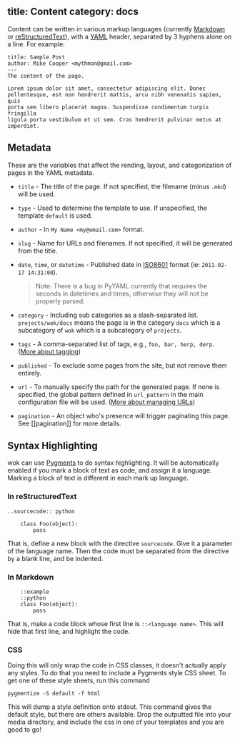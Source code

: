 title: Content
category: docs
---
Content can be written in various markup languages (currently [Markdown][mkd] or [reStructuredText][rst]), with a
[YAML][yaml] header, separated by 3 hyphens alone on a line. For example:

[mkd]: http://daringfireball.net/projects/markdown/
[rst]: http://docutils.sourceforge.net/rst.html
[yaml]: http://www.yaml.org/

    title: Sample Post
    author: Mike Cooper <mythmon@gmail.com>
    ---
    The content of the page.

    Lorem ipsum dolor sit amet, consectetur adipiscing elit. Donec
    pellentesque, est non hendrerit mattis, arcu nibh venenatis sapien, quis
    porta sem libero placerat magna. Suspendisse condimentum turpis fringilla
    ligula porta vestibulum et ut sem. Cras hendrerit pulvinar metus at
    imperdiet.

Metadata
--------
These are the variables that affect the rending, layout, and categorization of pages in the YAML metadata.

 -  `title` - The title of the page. If not specified, the filename (minus `.mkd`) will be used.
 -  `type` - Used to determine the template to use. If unspecified, the template `default` is used.
 -  `author` - In `My Name <my@email.com>` format.
 -  `slug` - Name for URLs and filenames. If not specified, it will be generated from the title.
 -  `date`, `time`, or `datetime` - Published date in [ISO8601][8601] format
     (ie: `2011-02-17 14:31:00`).

     > Note: There is a bug in PyYAML currently that requires the seconds in datetimes and times, otherwise 
     > they will not be properly parsed.
 -  `category` - Including sub categories as a slash-separated list. `projects/wok/docs` means the
     page is in the category `docs` which is a subcategory of `wok` which is a subcategory of
     `projects`.
 -  `tags` - A comma-separated list of tags, e.g., `foo, bar, herp, derp`. ([More about tagging][tagging])
 -  `published` - To exclude some pages from the site, but not remove them entirely.
 -  `url` - To manually specify the path for the generated page. If none is specified, the global pattern defined in `url_pattern` in the main configuration file will be used. ([More about managing URLs][URLs])
-   `pagination` - An object who's presence will trigger paginating this page. See [[pagination]] for more details.

[8601]: http://en.wikipedia.org/wiki/ISO_8601
[URLs]: URLs
[tagging]: Tagging

Syntax Highlighting
-------------------
wok can use [Pygments][pyg] to do syntax highlighting. It will be automatically enabled if you mark a block of text as code, and assign it a language. Marking a block of text is different in each mark up language.

[pyg]: http://pygments.org

### In reStructuredText

    ..sourcecode:: python

        class Foo(object):
            pass

That is, define a new block with the directive `sourcecode`. Give it a parameter of the language name. Then the code must be separated from the directive by a blank line, and be indented.

### In Markdown

        ::example
        ::python
        class Foo(object):
            pass

That is, make a code block whose first line is `::<language name>`. This will hide that first line, and highlight the code.

### CSS
Doing this will only wrap the code in CSS classes, it doesn't actually apply any styles. To do that you need to include a Pygments style CSS sheet. To get one of these style sheets, run this command 

    pygmentize -S default -f html

This will dump a style definition onto stdout. This command gives the default style, but there are others available. Drop the outputted file into your media directory, and include the css in one of your templates and you are good to go!
